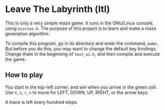 Leave The Labyrinth (ltl)
=========================

This is only a very simple maze game. It runs in the GNU/Linux console, using
`ncurses.h`. The purpose of this project is to learn and make a maze generation
algorithm.

To compile this program, go in its directory and enter the command, `make`. But
before you do this, you may want to change the default key bindings. Change them
in the beginning of `text_ui.h`, and then compile and execute the game.

How to play
-----------

You start in the top-left corner, and win when you arrive in the green cell. Use
`t`, `s`, `r`, `n` to move for LEFT, DOWN, UP, RIGHT, or the arrow keys.

A trace is left every hundred steps.

